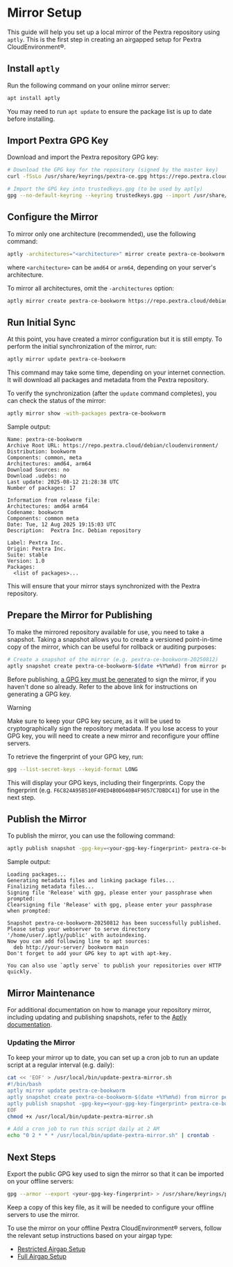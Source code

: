 # Mirror Setup
This guide will help you set up a local mirror of the Pextra repository using `aptly`. This is the first step in creating an airgapped setup for Pextra CloudEnvironment®.

## Install `aptly`
Run the following command on your online mirror server:
```bash
apt install aptly
```
You may need to run `apt update` to ensure the package list is up to date before installing.

## Import Pextra GPG Key
Download and import the Pextra repository GPG key:
```bash
# Download the GPG key for the repository (signed by the master key)
curl -fSsLo /usr/share/keyrings/pextra-ce.gpg https://repo.pextra.cloud/debian/cloudenvironment/key.gpg

# Import the GPG key into trustedkeys.gpg (to be used by aptly)
gpg --no-default-keyring --keyring trustedkeys.gpg --import /usr/share/keyrings/pextra-ce.gpg
```

## Configure the Mirror
To mirror only one architecture (recommended), use the following command:
```bash
aptly -architectures="<architecture>" mirror create pextra-ce-bookworm https://repo.pextra.cloud/debian/cloudenvironment bookworm common meta
```
where `<architecture>` can be `amd64` or `arm64`, depending on your server's architecture.

To mirror all architectures, omit the `-architectures` option:
```bash
aptly mirror create pextra-ce-bookworm https://repo.pextra.cloud/debian/cloudenvironment bookworm common meta
```

## Run Initial Sync
At this point, you have created a mirror configuration but it is still empty. To perform the initial synchronization of the mirror, run:
```bash
aptly mirror update pextra-ce-bookworm
```
This command may take some time, depending on your internet connection. It will download all packages and metadata from the Pextra repository.

To verify the synchronization (after the `update` command completes), you can check the status of the mirror:
```bash
aptly mirror show -with-packages pextra-ce-bookworm
```

Sample output:
```
Name: pextra-ce-bookworm
Archive Root URL: https://repo.pextra.cloud/debian/cloudenvironment/
Distribution: bookworm
Components: common, meta
Architectures: amd64, arm64
Download Sources: no
Download .udebs: no
Last update: 2025-08-12 21:28:38 UTC
Number of packages: 17

Information from release file:
Architectures: amd64 arm64
Codename: bookworm
Components: common meta
Date: Tue, 12 Aug 2025 19:15:03 UTC
Description:  Pextra Inc. Debian repository

Label: Pextra Inc.
Origin: Pextra Inc.
Suite: stable
Version: 1.0
Packages:
  <list of packages>...
```


This will ensure that your mirror stays synchronized with the Pextra repository.

## Prepare the Mirror for Publishing
To make the mirrored repository available for use, you need to take a snapshot. Taking a snapshot allows you to create a versioned point-in-time copy of the mirror, which can be useful for rollback or auditing purposes:
```bash
# Create a snapshot of the mirror (e.g. pextra-ce-bookworm-20250812)
aptly snapshot create pextra-ce-bookworm-$(date +%Y%m%d) from mirror pextra-ce-bookworm
```

Before publishing, [a GPG key must be generated](https://docs.github.com/en/authentication/managing-commit-signature-verification/generating-a-new-gpg-key) to sign the mirror, if you haven't done so already. Refer to the above link for instructions on generating a GPG key.

> [!WARNING]
> Make sure to keep your GPG key secure, as it will be used to cryptographically sign the repository metadata. If you lose access to your GPG key, you will need to create a new mirror and reconfigure your offline servers.

To retrieve the fingerprint of your GPG key, run:
```bash
gpg --list-secret-keys --keyid-format LONG
```
This will display your GPG keys, including their fingerprints. Copy the fingerprint (e.g. `F6C824A95B510F49ED4B0D640B4F9057C7DBDC41`) for use in the next step.

## Publish the Mirror
To publish the mirror, you can use the following command:
```bash
aptly publish snapshot -gpg-key=<your-gpg-key-fingerprint> pextra-ce-bookworm-$(date +%Y%m%d)
```
Sample output:
```
Loading packages...
Generating metadata files and linking package files...
Finalizing metadata files...
Signing file 'Release' with gpg, please enter your passphrase when prompted:
Clearsigning file 'Release' with gpg, please enter your passphrase when prompted:

Snapshot pextra-ce-bookworm-20250812 has been successfully published.
Please setup your webserver to serve directory '/home/user/.aptly/public' with autoindexing.
Now you can add following line to apt sources:
  deb http://your-server/ bookworm main
Don't forget to add your GPG key to apt with apt-key.

You can also use `aptly serve` to publish your repositories over HTTP quickly.
```

## Mirror Maintenance
For additional documentation on how to manage your repository mirror, including updating and publishing snapshots, refer to the [Aptly documentation](https://www.aptly.info/doc/aptly/mirror/).

### Updating the Mirror
To keep your mirror up to date, you can set up a cron job to run an update script at a regular interval (e.g. daily):
```bash
cat << 'EOF' > /usr/local/bin/update-pextra-mirror.sh
#!/bin/bash
aptly mirror update pextra-ce-bookworm
aptly snapshot create pextra-ce-bookworm-$(date +%Y%m%d) from mirror pextra-ce-bookworm
aptly publish snapshot -gpg-key=<your-gpg-key-fingerprint> pextra-ce-bookworm-$(date +%Y%m%d)
EOF
chmod +x /usr/local/bin/update-pextra-mirror.sh

# Add a cron job to run this script daily at 2 AM
echo "0 2 * * * /usr/local/bin/update-pextra-mirror.sh" | crontab -
```

## Next Steps
Export the public GPG key used to sign the mirror so that it can be imported on your offline servers:
```bash
gpg --armor --export <your-gpg-key-fingerprint> > /usr/share/keyrings/pextra-mirror-key.asc
```
Keep a copy of this key file, as it will be needed to configure your offline servers to use the mirror.

To use the mirror on your offline Pextra CloudEnvironment® servers, follow the relevant setup instructions based on your airgap type:
- [Restricted Airgap Setup](./restricted-airgap.md)
- [Full Airgap Setup](./full-airgap.md)